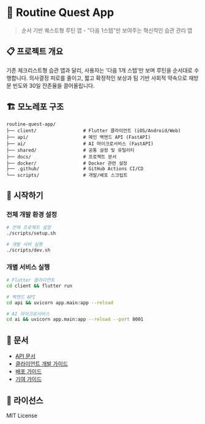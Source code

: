 # 🎯 Routine Quest App

> 순서 기반 퀘스트형 루틴 앱 - "다음 1스텝"만 보여주는 혁신적인 습관 관리 앱

## 📋 프로젝트 개요

기존 체크리스트형 습관 앱과 달리, 사용자는 '다음 1개 스텝'만 보며 루틴을 순서대로 수행합니다.
의사결정 피로를 줄이고, 짧고 확정적인 보상과 팀 기반 사회적 약속으로 재방문 빈도와 30일 잔존율을
끌어올립니다.

## 🏗️ 모노레포 구조

```
routine-quest-app/
├── client/                 # Flutter 클라이언트 (iOS/Android/Web)
├── api/                    # 메인 백엔드 API (FastAPI)
├── ai/                     # AI 마이크로서비스 (FastAPI)
├── shared/                 # 공통 설정 및 유틸리티
├── docs/                   # 프로젝트 문서
├── docker/                 # Docker 관련 설정
├── .github/                # GitHub Actions CI/CD
└── scripts/                # 개발/배포 스크립트
```

## 🚀 시작하기

### 전체 개발 환경 설정

```bash
# 전체 프로젝트 설정
./scripts/setup.sh

# 개발 서버 실행
./scripts/dev.sh
```

### 개별 서비스 실행

```bash
# Flutter 클라이언트
cd client && flutter run

# 백엔드 API
cd api && uvicorn app.main:app --reload

# AI 마이크로서비스
cd ai && uvicorn app.main:app --reload --port 8001
```

## 📖 문서

- [API 문서](./docs/api.md)
- [클라이언트 개발 가이드](./docs/client.md)
- [배포 가이드](./docs/deployment.md)
- [기여 가이드](./docs/contributing.md)

## 📄 라이선스

MIT License
